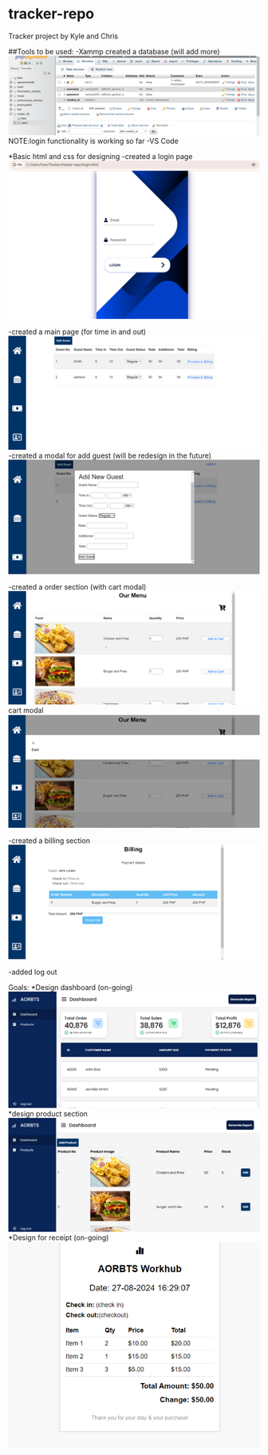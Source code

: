 # tracker-repo

Tracker project by Kyle and Chris

##Tools to be used:
-Xammp
created a database (will add more)
![alt text](image-9.png)
NOTE:login functionality is working so far
-VS Code 

*Basic html and css for designing
-created a login page 
![alt text](image.png)

-created a main page (for time in and out)
![alt text](image-1.png)
-created a modal for add guest (will be redesign in the future)
![alt text](image-10.png)

-created a order section (with cart modal)
![alt text](image-2.png)
cart modal
![alt text](image-4.png)

-created a billing section
![alt text](image-3.png)

-added log out

Goals:
*Design dashboard (on-going)
![alt text](image-6.png)
*design product section
![alt text](image-7.png)
*Design for receipt (on-going)
![alt text](image-8.png)